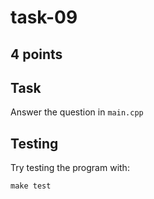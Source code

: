 # task-09

## 4 points

## Task

Answer the question in `main.cpp`

## Testing

Try testing the program with:

```shell
make test
```
